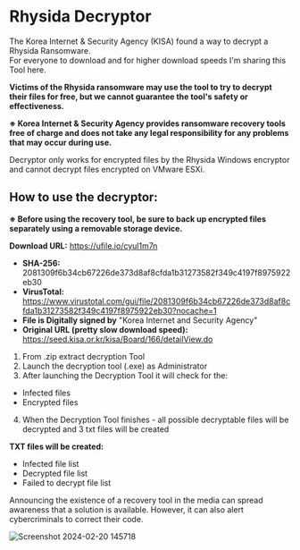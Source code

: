 # Rhysida Decryptor

The Korea Internet & Security Agency (KISA) found a way to decrypt a Rhysida Ransomware.  
For everyone to download and for higher download speeds I'm sharing this Tool here.  

**Victims of the Rhysida ransomware may use the tool to try to decrypt their files for free, but we cannot guarantee the tool's safety or effectiveness.**


**※ Korea Internet & Security Agency provides ransomware recovery tools free of charge and does not take any legal responsibility for any problems that may occur during use.**  

Decryptor only works for encrypted files by the Rhysida Windows encryptor and cannot decrypt files encrypted on VMware ESXi.  

## How to use the decryptor:  

**※ Before using the recovery tool, be sure to back up encrypted files separately using a removable storage device.**  

**Download URL:** https://ufile.io/cyul1m7n  
* **SHA-256:** 2081309f6b34cb67226de373d8af8cfda1b31273582f349c4197f8975922eb30  
* **VirusTotal:** https://www.virustotal.com/gui/file/2081309f6b34cb67226de373d8af8cfda1b31273582f349c4197f8975922eb30?nocache=1  
* **File is Digitally signed by** "Korea Internet and Security Agency"  
* **Original URL (pretty slow download speed):** https://seed.kisa.or.kr/kisa/Board/166/detailView.do  


1. From .zip extract decryption Tool
2. Launch the decryption tool (.exe) as Administrator
3. After launching the Decryption Tool it will check for the:
* Infected files
* Encrypted files
4. When the Decryption Tool finishes - all possible decryptable files will be decrypted and 3 txt files will be created

**TXT files will be created:**  
* Infected file list
* Decrypted file list
* Failed to decrypt file list  

Announcing the existence of a recovery tool in the media can spread awareness that a solution is available. However, it can also alert cybercriminals to correct their code.  

![Screenshot 2024-02-20 145718](https://github.com/Wortexz/Rhysida-decryptor/assets/26935578/d9a9290f-2eb1-45f1-b878-f538ccc4beb9)


